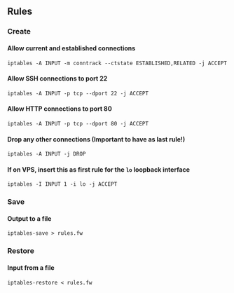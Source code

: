 ## Rules

### Create

#### Allow current and established connections

`iptables -A INPUT -m conntrack --ctstate ESTABLISHED,RELATED -j ACCEPT`

#### Allow SSH connections to port 22

`iptables -A INPUT -p tcp --dport 22 -j ACCEPT`

#### Allow HTTP connections to port 80

`iptables -A INPUT -p tcp --dport 80 -j ACCEPT`

#### Drop any other connections (Important to have as last rule!)

`iptables -A INPUT -j DROP`

#### If on VPS, insert this as first rule for the `lo` loopback interface

`iptables -I INPUT 1 -i lo -j ACCEPT`

### Save

#### Output to a file

`iptables-save > rules.fw`

### Restore

#### Input from a file

`iptables-restore < rules.fw`
